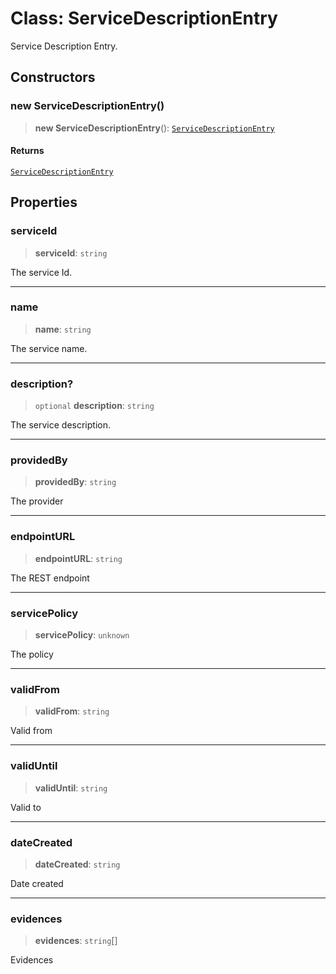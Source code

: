 # Class: ServiceDescriptionEntry

Service Description Entry.

## Constructors

### new ServiceDescriptionEntry()

> **new ServiceDescriptionEntry**(): [`ServiceDescriptionEntry`](ServiceDescriptionEntry.md)

#### Returns

[`ServiceDescriptionEntry`](ServiceDescriptionEntry.md)

## Properties

### serviceId

> **serviceId**: `string`

The service Id.

***

### name

> **name**: `string`

The service name.

***

### description?

> `optional` **description**: `string`

The service description.

***

### providedBy

> **providedBy**: `string`

The provider

***

### endpointURL

> **endpointURL**: `string`

The REST endpoint

***

### servicePolicy

> **servicePolicy**: `unknown`

The policy

***

### validFrom

> **validFrom**: `string`

Valid from

***

### validUntil

> **validUntil**: `string`

Valid to

***

### dateCreated

> **dateCreated**: `string`

Date created

***

### evidences

> **evidences**: `string`[]

Evidences
